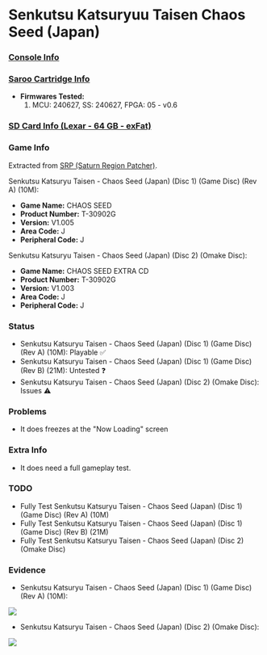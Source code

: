 # Senkutsu Katsuryuu Taisen Chaos Seed (Japan)

### [Console Info](../../../../../Info/Consoles/VA13/README.md)

### [Saroo Cartridge Info](../../../../../Info/Cartridges/GuangzhouSanStarOnlineShop/1.6/README.md)

- <b>Firmwares Tested:</b>
  1. MCU: 240627, SS: 240627, FPGA: 05 - v0.6

### [SD Card Info (Lexar - 64 GB - exFat)](../../../../../Info/SdCards/Lexar/64GB/exfat/README.md)

### Game Info

Extracted from [SRP (Saturn Region Patcher)](https://segaxtreme.net/resources/saturn-region-patcher.81/download).

Senkutsu Katsuryu Taisen - Chaos Seed (Japan) (Disc 1) (Game Disc) (Rev A) (10M):

- <b>Game Name:</b> CHAOS SEED
- <b>Product Number:</b> T-30902G
- <b>Version:</b> V1.005
- <b>Area Code:</b> J
- <b>Peripheral Code:</b> J

Senkutsu Katsuryu Taisen - Chaos Seed (Japan) (Disc 2) (Omake Disc):

- <b>Game Name:</b> CHAOS SEED EXTRA CD
- <b>Product Number:</b> T-30902G
- <b>Version:</b> V1.003
- <b>Area Code:</b> J
- <b>Peripheral Code:</b> J

### Status

- Senkutsu Katsuryu Taisen - Chaos Seed (Japan) (Disc 1) (Game Disc) (Rev A) (10M): Playable :white_check_mark:
- Senkutsu Katsuryu Taisen - Chaos Seed (Japan) (Disc 1) (Game Disc) (Rev B) (21M): Untested :question:
- Senkutsu Katsuryu Taisen - Chaos Seed (Japan) (Disc 2) (Omake Disc): Issues :warning:

### Problems

- It does freezes at the "Now Loading" screen

### Extra Info

- It does need a full gameplay test.

### TODO

- Fully Test Senkutsu Katsuryu Taisen - Chaos Seed (Japan) (Disc 1) (Game Disc) (Rev A) (10M)
- Fully Test Senkutsu Katsuryu Taisen - Chaos Seed (Japan) (Disc 1) (Game Disc) (Rev B) (21M)
- Fully Test Senkutsu Katsuryu Taisen - Chaos Seed (Japan) (Disc 2) (Omake Disc)

### Evidence

- Senkutsu Katsuryu Taisen - Chaos Seed (Japan) (Disc 1) (Game Disc) (Rev A) (10M):

[![](https://img.youtube.com/vi/Pg10zVC3svI/0.jpg)](https://www.youtube.com/watch?v=Pg10zVC3svI)

- Senkutsu Katsuryu Taisen - Chaos Seed (Japan) (Disc 2) (Omake Disc):

[![](https://img.youtube.com/vi/3Dk7y9TI0JA/0.jpg)](https://www.youtube.com/watch?v=3Dk7y9TI0JA)
